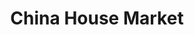 ---
title: "China House Market"
url: /recoleta/china-house-market-antonia-lopez-de-bello/
shop: Supermarkt
---